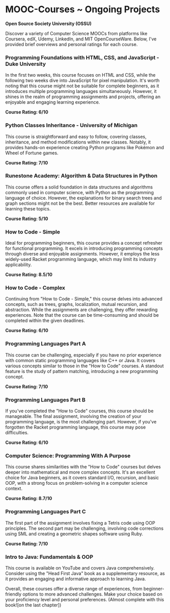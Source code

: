 # MOOC-Courses ~ Ongoing Projects
**Open Source Society University (OSSU)**

Discover a variety of Computer Science MOOCs from platforms like Coursera, edX, Udemy, LinkedIn, and MIT OpenCourseWare. Below, I've provided brief overviews and personal ratings for each course.

### **Programming Foundations with HTML, CSS, and JavaScript - Duke University**
In the first two weeks, this course focuses on HTML and CSS, while the following two weeks dive into JavaScript for pixel manipulation. It's worth noting that this course might not be suitable for complete beginners, as it introduces multiple programming languages simultaneously. However, it shines in the realm of programming assignments and projects, offering an enjoyable and engaging learning experience.

**Course Rating: 6/10**

### **Python Classes Inheritance - University of Michigan**
This course is straightforward and easy to follow, covering classes, inheritance, and method modifications within new classes. Notably, it provides hands-on experience creating Python programs like Pokémon and Wheel of Fortune games.

**Course Rating: 7/10**

### **Runestone Academy: Algorithm & Data Structures in Python**
This course offers a solid foundation in data structures and algorithms commonly used in computer science, with Python as the programming language of choice. However, the explanations for binary search trees and graph sections might not be the best. Better resources are available for learning these topics.

**Course Rating: 5/10**

### **How to Code - Simple**
Ideal for programming beginners, this course provides a concept refresher for functional programming. It excels in introducing programming concepts through diverse and enjoyable assignments. However, it employs the less widely-used Racket programming language, which may limit its industry applicability.

**Course Rating: 8.5/10**

### **How to Code - Complex**
Continuing from "How to Code - Simple," this course delves into advanced concepts, such as trees, graphs, localization, mutual recursion, and abstraction. While the assignments are challenging, they offer rewarding experiences. Note that the course can be time-consuming and should be completed within the given deadlines.

**Course Rating: 6/10**

### **Programming Languages Part A**
This course can be challenging, especially if you have no prior experience with common static programming languages like C++ or Java. It covers various concepts similar to those in the "How to Code" courses. A standout feature is the study of pattern matching, introducing a new programming concept.

**Course Rating: 7/10**

### **Programming Languages Part B**
If you've completed the "How to Code" courses, this course should be manageable. The final assignment, involving the creation of your programming language, is the most challenging part. However, if you've forgotten the Racket programming language, this course may pose difficulties.

**Course Rating: 6/10**

### **Computer Science: Programming With A Purpose**
This course shares similarities with the "How to Code" courses but delves deeper into mathematical and more complex concepts. It's an excellent choice for Java beginners, as it covers standard I/O, recursion, and basic OOP, with a strong focus on problem-solving in a computer science context.

**Course Rating: 8.7/10**

### **Programming Languages Part C**
The first part of the assignment involves fixing a Tetris code using OOP principles. The second part may be challenging, involving code corrections using SML and creating a geometric shapes software using Ruby.

**Course Rating: 7/10**

### **Intro to Java: Fundamentals & OOP**
This course is available on YouTube and covers Java comprehensively. Consider using the "Head First Java" book as a supplementary resource, as it provides an engaging and informative approach to learning Java.

Overall, these courses offer a diverse range of experiences, from 
beginner-friendly options to more advanced challenges. Make your choice 
based on your proficiency level and personal preferences. (Almost complete 
with this book![on the last chapter])

